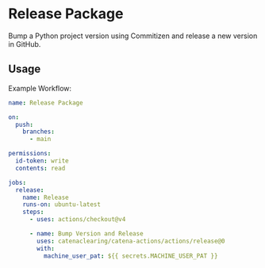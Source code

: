 # Release Package

Bump a Python project version using Commitizen and release a new version in GitHub.

## Usage

Example Workflow:

```yaml
name: Release Package

on:
  push:
    branches:
      - main

permissions:
  id-token: write
  contents: read

jobs:
  release:
    name: Release
    runs-on: ubuntu-latest
    steps:
      - uses: actions/checkout@v4

      - name: Bump Version and Release
        uses: catenaclearing/catena-actions/actions/release@0
        with:
          machine_user_pat: ${{ secrets.MACHINE_USER_PAT }}
```
